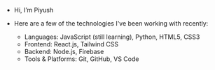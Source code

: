 - Hi, I’m Piyush
- Here are a few of the technologies I've been working with recently:

    - Languages: JavaScript (still learning), Python, HTML5, CSS3
    - Frontend: React.js, Tailwind CSS
    - Backend: Node.js, Firebase
    - Tools & Platforms: Git, GitHub, VS Code

